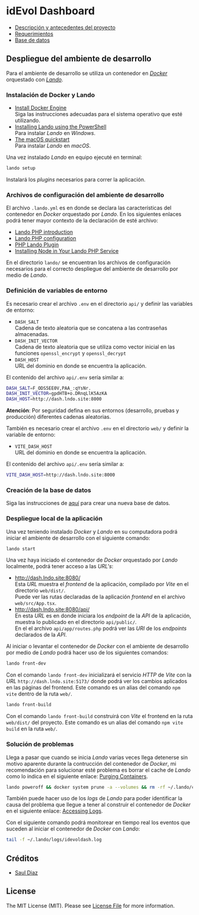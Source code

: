 # idEvol Dashboard

- [Descripción y antecedentes del proyecto](docs/description.md)
- [Requerimientos](docs/requirements.md)
- [Base de datos](docs/database.md)

## Despliegue del ambiente de desarrollo
Para el ambiente de desarrollo se utiliza un contenedor en [_Docker_](https://www.docker.com/) orquestado con [_Lando_](https://docs.lando.dev/getting-started/).

### Instalación de Docker y Lando
- [Install Docker Engine](https://docs.docker.com/engine/install/)\
  Siga las instrucciones adecuadas para el sistema operativo que esté utilizando.
- [Installing Lando using the PowerShell](https://docs.lando.dev/install/windows.html)\
  Para instalar _Lando_ en _Windows_.
- [The macOS quickstart](https://docs.lando.dev/install/macos.html)\
  Para instalar _Lando_ en _macOS_.

Una vez instalado _Lando_ en equipo ejecuté en terminal:
```bash
lando setup
```
Instalará los _plugins_ necesarios para correr la aplicación.

### Archivos de configuración del ambiente de desarrollo
El archivo `.lando.yml` es en donde se declara las características del contenedor en _Docker_ orquestado por _Lando_. En los siguientes enlaces podrá tener mayor contexto de la declaración de esté archivo:

- [Lando PHP introduction](https://docs.lando.dev/plugins/php/)
- [Lando PHP configuration](https://docs.lando.dev/plugins/php/config.html)
- [PHP Lando Plugin](https://github.com/lando/php?tab=readme-ov-file#php-lando-plugin)
- [Installing Node in Your Lando PHP Service](https://github.com/lando/php/blob/main/docs/guides/installing-node.md#installing-node-in-your-lando-php-service)

En el directorio `lando/` se encuentran los archivos de configuración necesarios para el correcto despliegue del ambiente de desarrollo por medio de _Lando_.

### Definición de variables de entorno
Es necesario crear el archivo `.env` en el directorio `api/` y definir las variables de entorno:
- `DASH_SALT`\
  Cadena de texto aleatoria que se concatena a las contraseñas almacenadas.
- `DASH_INIT_VECTOR`\
  Cadena de texto aleatoria que se utiliza como vector inicial en las funciones `openssl_encrypt` y `openssl_decrypt`
- `DASH_HOST`\
  URL del dominio en donde se encuentra la aplicación.

El contenido del archivo `api/.env` sería similar a:
```bash
DASH_SALT=F_ODS5EE0V,PAA_:qYsNr.
DASH_INIT_VECTOR=gpdHTB+o.DRnqLlK5AzKA
DASH_HOST=http://dash.lndo.site:8000
```
**Atención**: Por seguridad defina en sus entornos (desarrollo, pruebas y producción) diferentes cadenas aleatorias.

También es necesario crear el archivo `.env` en el directorio `web/` y definir la variable de entorno:
- `VITE_DASH_HOST`\
  URL del dominio en donde se encuentra la aplicación.

El contenido del archivo `api/.env` sería similar a:
```bash
VITE_DASH_HOST=http://dash.lndo.site:8000
```

### Creación de la base de datos
Siga las instrucciones de [aquí](docs/database.md) para crear una nueva base de datos.

### Despliegue local de la aplicación 
Una vez teniendo instalado _Docker_ y _Lando_ en su computadora podrá iniciar el ambiente de desarrollo con el siguiente comando:
```bash
lando start
```

Una vez haya iniciado el contenedor de _Docker_ orquestado por _Lando_ localmente, podrá tener acceso a las _URL's_:
- http://dash.lndo.site:8080/ \
  Esta _URL_ muestra el _frontend_ de la aplicación, compilado por _Vite_ en el directorio `web/dist/`.\
  Puede ver las rutas declaradas de la aplicación _frontend_ en el archivo `web/src/App.tsx`.
- http://dash.lndo.site:8080/api/ \
  En esta _URL_ es en donde iniciara los _endpoint_ de la _API_ de la aplicación, muestra lo publicado en el directorio `api/public/`.\
  En el el archivo `api/app/routes.php` podrá ver las _URI_ de los _endpoints_ declarados de la _API_.

Al iniciar o levantar el contenedor de _Docker_ con el ambiente de desarrollo por medio de _Lando_ podrá hacer uso de los siguientes comandos:

```bash
lando front-dev
```
Con el comando `lando front-dev` inicializará el servicio _HTTP_ de _Vite_ con la _URL_ `http://dash.lndo.site:5173/` donde podrá ver los cambios aplicados en las páginas del frontend. Este comando es un alias del comando `npm vite` dentro de la ruta `web/`.

```bash
lando front-build
```
Con el comando `lando front-build` construirá con _Vite_ el frontend en la ruta `web/dist/` del proyecto. Este comando es un alias del comando `npm vite build` en la ruta `web/`.

### Solución de problemas
Llega a pasar que cuando se inicia _Lando_ varias veces llega detenerse sin motivo aparente durante la contrucción del contenedor de _Docker_, mi recomendación para solucionar esté problema es borrar el cache de _Lando_ como lo indica en el siguiente enlace: [Purging Containers](https://docs.lando.dev/help/purging-containers.html).
```bash
lando poweroff && docker system prune -a --volumes && rm -rf ~/.lando/cache
```
También puede hacer uso de los _logs_ de _Lando_ para poder identificar la causa del problema que llegue a tener al construir el contenedor de _Docker_ en el siguiente enlace: [Accessing Logs](https://docs.lando.dev/help/logs.html).

Con el siguiente comando podrá monitorear en tiempo real los eventos que suceden al iniciar el contenedor de _Docker_ con _Lando_:
```bash
tail -f ~/.lando/logs/idevoldash.log
```

## Créditos
- [Saul Diaz](https://github.com/idevol)

## License
The MIT License (MIT). Please see [License File](LICENSE.md) for more information.
